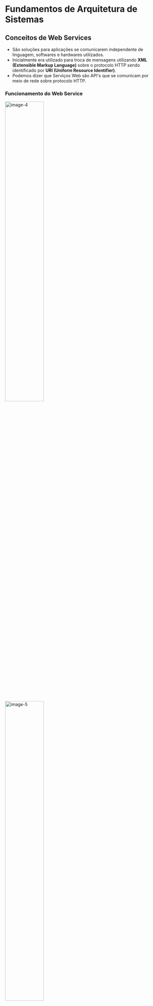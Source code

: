 # Fundamentos de Arquitetura de Sistemas

## Conceitos de Web Services

- São soluções para aplicações se comunicarem independente de linguagem, softwares e hardwares utilizados.
- Inicialmente era utilizado para troca de mensagens utilizando **XML (Extensible Markup Language)** sobre o protocolo HTTP sendo identificado por **URI (Uniform Resource Identifier)**.
- Podemos dizer que Serviços Web são API's que se comunicam por meio de rede sobre protocolo HTTP.

### Funcionamento do Web Service

<img src=".\.\Imagens\image-4.png" alt="image-4" width="50%" />

<img src=".\.\Imagens\image-5.png" alt="image-5" width="50%" />

### Vantagens

- Linguagem comum
- Integração
- Reutilização de implementação
- Segurança
- Custos

### Principais Tecnologias

- SOAP
- REST
- XML
- JSON

## SOAP - "Simple Object Access Protocol"

- É um protocolo baseado em XML para acessar serviços web principalmente por HTTP.
- Pode-se dizer que SOAP é uma definição de como o serviços web se comunicam.
- Foi desenvolvido para facilitar integrações entre aplicações.
- Permite integrações entre aplicações, independente de linguagem, pois usa como linguagem comum o XML.
- É independente de plataforma e software.
- Meio de transporte genérico, ou seja, pode ser usado por outros protocolos além do HTTP.

#### XML - "Extensible Markup Language"

- É uma linguagem de marcação criada na década de 90 pela W3C
- Facilita a separação de conteúdo
- Não tem limitação de criação de tags
- Linguagem comum para integração entre aplicações

#### Estrutura SOAP

O "SOAP Message" possui uma estrutura única que deve sempre ser seguida.

<img src=".\.\Imagens\image-6.png" alt="image-6" width="50%" />

- **SOAP Envelope** é o primeiro elemento do documento e é usado para encapsular toda a mensagem SOAP.
- **SOAP Header** é o elemento onde possui informações de atributos e metadados de requisição.
- **SOAP Body** é o elemento que contém os detalhes da mensagem.

````xml
<soap:Envelope xmlns:soap="http://www.w3.org/2003/05/soap-envelope"
	<soap:Header>
	</soap:Header>
	<soap:Body>
        <m:MetodoEndereco xmlns:m="http://www.example.org/endereco">
            <m:Cidade>Rio de Janeiro</m:Cidade>
            <m:CEP>99999-999</m:CEP>
            <m:Longradouro>Avenida Atlântida</m:Longradouro>
            <m:Numero>99</m:Numero>
        </m:MetodoEndereco>
	</soap:Body>
</soap:Envelope>
````



#### WSDL - "Web Service Description Language"

- Usado para descrever Web Service, funciona como um contrato do serviço.
- A descrição é feito em um documento XML, onde é descrito o serviço, especificações de acesso, operações e métodos.

#### XSD - "XML Schema Definition"

- É um schema no formato XML usado para definir a estrutura de dados que será validada no XML.
- O XSD funciona como uma documentação de como deve ser montado o SOAP Message (XML) que será enviado através de Web Service.

#### Rest - "Representational State Transfer"

- É um estilo de arquitetura de software que define a implementação de serviço web
- Podem trabalhar com os formatos XML, JSON ou outros.

**Vantagens do REST**

- Permite integrações entre aplicações e também entre cliente e servidor em páginas web e aplicações.
- Utiliza dos métodos HTTP para definir a operação que está seno efetuada.
- Arquitetura de fácil compreensão.

<img src=".\.\Imagens\image-8.png" alt="image-8" width="50%"/>

#### API - "Application Programming Interface"

- São conjuntos de rotinas documentados e disponibilizados por uma aplicação para que outras aplicações possam consumir suas funcionalidades.
- Ficou popular com o aumento dos serviços web.
- As maiores plataformas de tecnologia disponibilizam APIs para acessos de suas funcionalidades, algumas delas são: Facebook, Twitter, Telegram, Whatsapp, GitHub...

#### Principais Métodos HTTP

- **GET** - Solicita a representação de um recurso.
- **POST** - Solicita a criação de um recurso.
- **DELETE** - Solicita a exclusão de um recurso.
- **PUT** - Solicita a atualização de um recurso.

#### JSON - "JavaScript Object Notation"

- Formatação leve utilizada para troca de mensagens entre sistemas.
- Usa-se de uma estrutura de chave e valor e também de listas ordenadas.
- Um dos formatos mais populares e mais utilizados para troca de mensagens entre sistemas.

**Exemplo de arquivo JSON:**

```json
{
	"nome": "Os Vingadores",
    "ano_lancamento": "2019",
    "personagens":[
        {
            "nome": "Thanos"
        },
        {
            "nome": "Homem de Ferro"
        },
        {
            "nome": "Thor"
        }
    ]
}
```

#### Códigos de Estado HTTP

Usado pelo servidor para avisar o cliente sobre o estado da operação

- **1xx** - Informativo
- **2xx** - Sucesso
- **3xx** - Redirecionamento
- **4xx** - Erro do cliente
- **5xx** - Erro do Servidor

#### Referencia de Software e sites

https://www.soapui.org/ - **SoapUI** - É um aplicativo de teste de serviço da Web de código aberto para Simple Object Access Protocol e transferências de estado representacional.

https://soapclient.com/XML/soapresponder.wsdl - WebService público para testes.

https://www.postman.com/ - **Postman** - Aplicação para desenvolvimento de APIs.



## Conceitos de Arquitetura em Aplicações para internet

#### Tipos de Arquiteturas de sistemas

<img src=".\.\Imagens\image-9.png" alt="image-9" width="50%"/>

<img src=".\.\Imagens\image-10.png" alt="image-10" width="50%"/>

<img src=".\.\Imagens\image-11.png" alt="image-11" width="50%"/>

<img src=".\.\Imagens\image-12.png" alt="image-12" width="50%"/>

<img src=".\.\Imagens\image-13.png" alt="image-13" width="50%"/>

<img src=".\.\Imagens\image-14.png" alt="image-14" width="50%"/>

<img src=".\.\Imagens\image-15.png" alt="image-15" width="50%"/>

<img src=".\.\Imagens\image-16.png" alt="image-16" width="50%"/>

<img src=".\.\Imagens\image-17.png" alt="image-17" width="50%"/>

## Conceitos de Internet das Coisas (IoT)

Internet das coisas é um conceito que se refere à interconexão digital de objetos cotidianos com a internet, conexão dos objetos mais do que das pessoas. Em outras palavras, a internet das coisas nada mais é que uma rede de objetos físicos capaz de reunir e de transmitir dados.

### Por que conectar as coisas?

- Embutir sensores em objetos do dia-a-dia.
- Coletar dados dos sensores.
- Usar o dado para tomar decisão.

<img src=".\.\Imagens\image-18.png" alt="image-16" width="50%"/>

#### Exemplos de utilização

- Smart building (Edifícios inteligentes)
- Smart Home (Casas inteligentes)
- Dispositivos vestiveis
- Agricultura
- Smart Transportation (Transporte inteligente)
- RFID Supply Chain (Corrente de suplemento) - Rastreio de objetos por meio de etiquetas RFID
- Energy Efficiency (Energia Eficiente)

#### Desafios da Internet das Coisas

1. Privacidade e Segurança
2. Quantidade exponencial de dispositivos conectados na rede
3. Ser capaz de processar e armazenar uma enorme quantidade de informações
4. Gerar valor a partir dos dados coletados

### Things

<img src=".\.\Imagens\image-33.png" alt="image-33" width="50%"/>

### Exemplos de plataformas para IoT

#### Arduino

- Plataforma de prototipagem
- Com Entradas/Saídas
- Desenvolvedor escreve em C/C++
- Interface serial ou USB
- Shields

<img src=".\.\Imagens\image-19.png" alt="image-19" width="50%"/>

**Código de exemplo para o Arduino**

````c
# include<WProgram.h>

void setup () {
    pinMode (LED_PIN, OUTPUT);	// habilita o pino 13 para saída digital (OUTPUT).
}

void loop () {
    digitalWrite (LED_PIN, HIGH);  // liga o LED.
    delay (1000);                  // espera 1 segundo (1000 milisegundos).
    digitalWrite (LED_PIN, LOW);   // desliga o LED.
    delay (1000);                  // espera 1 segundo.
}

int main(void)
{
    // define LED_PIN 13
    int LED_PIN = 13;
    
    init();
    
    setup();
    
    for (;;)
        loop();
    
    return 0;
}
````

#### MCUs - Microcontrolador de chip único

- sistema operacional real time
- Embarcado
- Uso industrial, médico, militar, transporte

<img src=".\.\Imagens\image-20.png" alt="image-20" width="50%"/>

#### Raspberry Pi - Microcomputador

- Computador completo
- Hardware integrado em uma única placa
- Roda SO Linux ou Windows
- Uso doméstico e comercial

<img src=".\.\Imagens\image-21.png" alt="image-21" width="50%"/>

### O protocolo de comunicação

#### MQTT

- Base na pilha do TCP/IP
- Protocolo de mensagem assíncrona (M2M)
- Criado pela IBM para conectar sensores de pipelines de petróleo a satélites
- Padrão OASIS suportado pelas linguagens de programação mais populares

<img src=".\.\Imagens\image-22.png" alt="image-22" width="50%"/>

**Modelo Cliente Servidor**

<img src=".\.\Imagens\image-23.png" alt="image-23" width="50%"/>

**Modelo Publish/Subscribe**

<img src=".\.\Imagens\image-24.png" alt="image-24" width="50%"/>

<img src=".\.\Imagens\image-25.png" alt="image-25" width="50%"/>

<img src=".\.\Imagens\image-26.png" alt="image-26" width="50%"/>

<img src=".\.\Imagens\image-27.png" alt="image-27" width="50%"/>

<img src=".\.\Imagens\image-28.png" alt="image-28" width="50%"/>

<img src=".\.\Imagens\image-29.png" alt="image-29" width="50%"/>

<img src=".\.\Imagens\image-30.png" alt="image-30" width="50%"/>

<img src=".\.\Imagens\image-31.png" alt="image-31" width="50%"/>

<img src=".\.\Imagens\image-32.png" alt="image-32" width="50%"/>

### Cloud

<img src=".\.\Imagens\image-34.png" alt="image-34" width="50%"/>

<img src=".\.\Imagens\image-35.png" alt="image-35" width="50%"/>

<img src=".\.\Imagens\image-36.png" alt="image-36" width="50%"/>

### Estudo de caso

<img src=".\.\Imagens\image-37.png" alt="image-37" width="50%"/>

<img src=".\.\Imagens\image-38.png" alt="image-38" width="50%"/>

<img src=".\.\Imagens\image-39.png" alt="image-39" width="50%"/>

<img src=".\.\Imagens\image-40.png" alt="image-40" width="50%"/>

<img src=".\.\Imagens\image-41.png" alt="image-41" width="50%"/>

<img src=".\.\Imagens\image-42.png" alt="image-42" width="50%"/>

<img src=".\.\Imagens\image-43.png" alt="image-43" width="50%"/>

